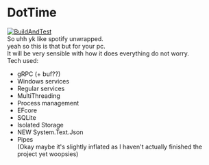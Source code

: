 # DotTime
[![BuildAndTest](https://github.com/AddisonRogers/DotTime/actions/workflows/dotnet.yml/badge.svg)](https://github.com/AddisonRogers/DotTime/actions/workflows/dotnet.yml) \
So uhh yk like spotify unwrapped.\
yeah so this is that but for your pc.\
It will be very sensible with how it does everything do not worry.\
Tech used:
- gRPC (+ buf??)
- Windows services
- Regular services
- MultiThreading
- Process management
- EFcore 
- SQLite
- Isolated Storage
- NEW System.Text.Json
- Pipes\
(Okay maybe it's slightly inflated as I haven't actually finished the project yet woopsies)
